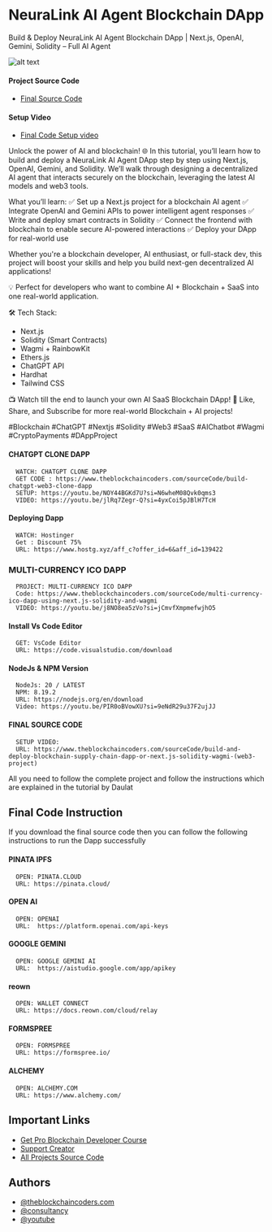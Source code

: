 # NeuraLink AI Agent Blockchain DApp

Build & Deploy NeuraLink AI Agent Blockchain DApp | Next.js, OpenAI, Gemini, Solidity – Full AI Agent

![alt text](https://www.daulathussain.com/wp-content/uploads/2025/07/Build-Deploy-NeuraLink-AI-Agent-Blockchain-DApp-Next.js-OpenAI-Gemini-Solidity-–-Full-AI-Agent.jpg)

#### Project Source Code

- [Final Source Code](https://www.theblockchaincoders.com/sourceCode/build-and-deploy-neuralink-ai-agent-blockchain-dapp-or-next.js-openai-gemini-solidity-full-ai-agent)

#### Setup Video

- [Final Code Setup video]()

Unlock the power of AI and blockchain! 🌐 In this tutorial, you’ll learn how to build and deploy a NeuraLink AI Agent DApp step by step using Next.js, OpenAI, Gemini, and Solidity.
We’ll walk through designing a decentralized AI agent that interacts securely on the blockchain, leveraging the latest AI models and web3 tools.

What you’ll learn:
✅ Set up a Next.js project for a blockchain AI agent
✅ Integrate OpenAI and Gemini APIs to power intelligent agent responses
✅ Write and deploy smart contracts in Solidity
✅ Connect the frontend with blockchain to enable secure AI-powered interactions
✅ Deploy your DApp for real-world use

Whether you're a blockchain developer, AI enthusiast, or full-stack dev, this project will boost your skills and help you build next-gen decentralized AI applications!

💡 Perfect for developers who want to combine AI + Blockchain + SaaS into one real-world application.

🛠 Tech Stack:

- Next.js
- Solidity (Smart Contracts)
- Wagmi + RainbowKit
- Ethers.js
- ChatGPT API
- Hardhat
- Tailwind CSS

📺 Watch till the end to launch your own AI SaaS Blockchain DApp!
🔔 Like, Share, and Subscribe for more real-world Blockchain + AI projects!

#Blockchain #ChatGPT #Nextjs #Solidity #Web3 #SaaS #AIChatbot #Wagmi #CryptoPayments #DAppProject

#### CHATGPT CLONE DAPP

```
  WATCH: CHATGPT CLONE DAPP
  GET CODE : https://www.theblockchaincoders.com/sourceCode/build-chatgpt-web3-clone-dapp
  SETUP: https://youtu.be/NOY44BGKd7U?si=N6wheM08Qvk0qms3
  VIDEO: https://youtu.be/jlRq7Zegr-Q?si=4yxCoi5pJBlH7TcH
```

#### Deploying Dapp

```
  WATCH: Hostinger
  Get : Discount 75%
  URL: https://www.hostg.xyz/aff_c?offer_id=6&aff_id=139422
```

### MULTI-CURRENCY ICO DAPP

```
  PROJECT: MULTI-CURRENCY ICO DAPP
  Code: https://www.theblockchaincoders.com/sourceCode/multi-currency-ico-dapp-using-next.js-solidity-and-wagmi
  VIDEO: https://youtu.be/j8NO8ea5zVo?si=jCmvfXmpmefwjhO5
```

#### Install Vs Code Editor

```
  GET: VsCode Editor
  URL: https://code.visualstudio.com/download
```

#### NodeJs & NPM Version

```
  NodeJs: 20 / LATEST
  NPM: 8.19.2
  URL: https://nodejs.org/en/download
  Video: https://youtu.be/PIR0oBVowXU?si=9eNdR29u37F2ujJJ
```

#### FINAL SOURCE CODE

```
  SETUP VIDEO:
  URL: https://www.theblockchaincoders.com/sourceCode/build-and-deploy-blockchain-supply-chain-dapp-or-next.js-solidity-wagmi-(web3-project)
```

All you need to follow the complete project and follow the instructions which are explained in the tutorial by Daulat

## Final Code Instruction

If you download the final source code then you can follow the following instructions to run the Dapp successfully

#### PINATA IPFS

```
  OPEN: PINATA.CLOUD
  URL: https://pinata.cloud/
```

#### OPEN AI

```
  OPEN: OPENAI
  URL:  https://platform.openai.com/api-keys
```

#### GOOGLE GEMINI

```
  OPEN: GOOGLE GEMINI AI
  URL:  https://aistudio.google.com/app/apikey
```

#### reown

```
  OPEN: WALLET CONNECT
  URL: https://docs.reown.com/cloud/relay
```

#### FORMSPREE

```
  OPEN: FORMSPREE
  URL: https://formspree.io/
```

#### ALCHEMY

```
  OPEN: ALCHEMY.COM
  URL: https://www.alchemy.com/
```

## Important Links

- [Get Pro Blockchain Developer Course](https://www.theblockchaincoders.com/pro-nft-marketplace)
- [Support Creator](https://bit.ly/Support-Creator)
- [All Projects Source Code](https://www.theblockchaincoders.com/SourceCode)

## Authors

- [@theblockchaincoders.com](https://www.theblockchaincoders.com/)
- [@consultancy](https://www.theblockchaincoders.com/consultancy)
- [@youtube](https://www.youtube.com/@daulathussain)
